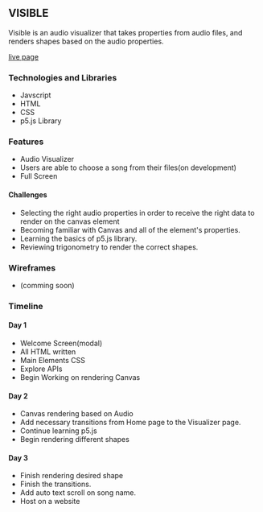 ## VISIBLE ##

Visible is an audio visualizer that takes properties from audio files, and renders shapes based on the audio properties.

[live page](https://pavelaparcana.com/visible/)

### Technologies and Libraries ###
- Javscript
- HTML
- CSS
- p5.js Library

### Features ###
- Audio Visualizer
- Users are able to choose a song from their files(on development)
- Full Screen

#### Challenges ####
- Selecting the right audio properties in order to receive the right data to render on the canvas element
- Becoming familiar with Canvas and all of the element's properties.
- Learning the basics of p5.js library.
- Reviewing trigonometry to render the correct shapes.

### Wireframes ###
- (comming soon)

### Timeline ###
#### Day 1 ####
- Welcome Screen(modal)
- All HTML written
- Main Elements CSS
- Explore APIs
- Begin Working on rendering Canvas

#### Day 2 ####
- Canvas rendering based on Audio
- Add necessary transitions from Home page to the Visualizer page.
- Continue learning p5.js
- Begin rendering different shapes

#### Day 3 ####
- Finish rendering desired shape
- Finish the transitions. 
- Add auto text scroll on song name.
- Host on a website
